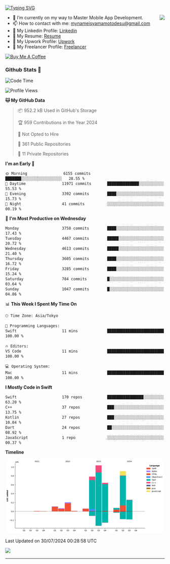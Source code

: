 
[![Typing SVG](https://readme-typing-svg.demolab.com/?lines=Thank+You+For+Visiting!!;You+Are+Welcome✨;I+am+Kyo+Yamamoto;Mobile+Developer)](https://git.io/typing-svg)
<p>
<img align="right" src="https://media.giphy.com/media/26ufdb3cYKwbRtYVW/giphy.gif" style="max-width:100%;" height="150px">

- 🌱 I’m currently on my way to Master Mobile App Development.
- 📫 How to contact with me: mynameisyamamotodesu@gmail.com
- 🔗 My Linkedin Profile: [Linkedin](https://www.linkedin.com/in/kyo-yamamoto-a2ab50239)
- 🔗 My Resume: [Resume](https://www.kickresume.com/cv/rNok4e/)
- 🔗 My Upwork Profile: [Upwork](https://www.upwork.com/freelancers/~01aa9115102bb4af25)
- 🔗 My Freelancer Profile: [Freelancer](https://www.freelancer.com/u/yamamotodesu)

<a href="https://www.buymeacoffee.com/kyoyamamoto" target="_blank"><img src="https://cdn.buymeacoffee.com/buttons/default-orange.png" alt="Buy Me A Coffee" height="41" width="174"></a>

### Github Stats 🥇 
<!--START_SECTION:waka-->
![Code Time](http://img.shields.io/badge/Code%20Time-738%20hrs%2048%20mins-blue)

![Profile Views](http://img.shields.io/badge/Profile%20Views-6-blue)

**🐱 My GitHub Data** 

> 📦 952.2 kB Used in GitHub's Storage 
 > 
> 🏆 959 Contributions in the Year 2024
 > 
> 🚫 Not Opted to Hire
 > 
> 📜 361 Public Repositories 
 > 
> 🔑 11 Private Repositories 
 > 
**I'm an Early 🐤** 

```text
🌞 Morning                6155 commits        ███████░░░░░░░░░░░░░░░░░░   28.55 % 
🌆 Daytime                11971 commits       ██████████████░░░░░░░░░░░   55.53 % 
🌃 Evening                3392 commits        ████░░░░░░░░░░░░░░░░░░░░░   15.73 % 
🌙 Night                  41 commits          ░░░░░░░░░░░░░░░░░░░░░░░░░   00.19 % 
```
📅 **I'm Most Productive on Wednesday** 

```text
Monday                   3758 commits        ████░░░░░░░░░░░░░░░░░░░░░   17.43 % 
Tuesday                  4467 commits        █████░░░░░░░░░░░░░░░░░░░░   20.72 % 
Wednesday                4613 commits        █████░░░░░░░░░░░░░░░░░░░░   21.40 % 
Thursday                 3605 commits        ████░░░░░░░░░░░░░░░░░░░░░   16.72 % 
Friday                   3285 commits        ████░░░░░░░░░░░░░░░░░░░░░   15.24 % 
Saturday                 784 commits         █░░░░░░░░░░░░░░░░░░░░░░░░   03.64 % 
Sunday                   1047 commits        █░░░░░░░░░░░░░░░░░░░░░░░░   04.86 % 
```


📊 **This Week I Spent My Time On** 

```text
🕑︎ Time Zone: Asia/Tokyo

💬 Programming Languages: 
Swift                    11 mins             █████████████████████████   100.00 % 

🔥 Editors: 
VS Code                  11 mins             █████████████████████████   100.00 % 

💻 Operating System: 
Mac                      11 mins             █████████████████████████   100.00 % 
```

**I Mostly Code in Swift** 

```text
Swift                    170 repos           ████████████████░░░░░░░░░   63.20 % 
C++                      37 repos            ███░░░░░░░░░░░░░░░░░░░░░░   13.75 % 
Kotlin                   27 repos            ███░░░░░░░░░░░░░░░░░░░░░░   10.04 % 
Dart                     24 repos            ██░░░░░░░░░░░░░░░░░░░░░░░   08.92 % 
JavaScript               1 repo              ░░░░░░░░░░░░░░░░░░░░░░░░░   00.37 % 
```



**Timeline**

![Lines of Code chart](https://raw.githubusercontent.com/YamamotoDesu/YamamotoDesu/main/assets/bar_graph.png)


 Last Updated on 30/07/2024 00:28:58 UTC
<!--END_SECTION:waka-->

![](https://github-profile-summary-cards.vercel.app/api/cards/profile-details?username=YamamotoDesu&theme=vue)

----
